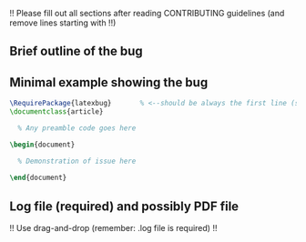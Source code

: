 !! Please fill out all sections after reading CONTRIBUTING guidelines (and remove lines starting with !!)

## Brief outline of the bug



## Minimal example showing the bug

```latex
\RequirePackage{latexbug}       % <--should be always the first line (see CONTRIBUTING)!
\documentclass{article}

  % Any preamble code goes here

\begin{document}

  % Demonstration of issue here
  
\end{document}
```


## Log file (required) and possibly PDF file  

!! Use drag-and-drop  (remember: .log file is required) !!

